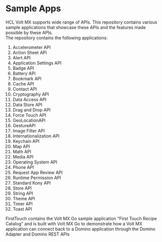 # Sample Apps
HCL Volt MX supports wide range of APIs. This repository contains various sample applications that showcase these APIs and the features made possible by these APIs.</br>
The repository contains the following applications:</br>
1.  Accelerometer API
2.  Action Sheet API
3.  Alert API
4.  Application Settings API
5.  Badge API
6.  Battery API
7.  Bookmark API
8.  Cache API
9.  Contact API
10. Cryptography API
11. Data Access API
12. Data Store API
13. Drag and Drop API
14. Force Touch API
15. GeoLocationAPI
16. GestureAPI
17. Image Filter API
18. Internationalization API
19. Keychain API
20. Map API
21. Math API
22. Media API
23. Operating System API
24. Phone API
25. Request App Review API
26. Runtime Permission API
27. Standard Kony API
28. Store API
29. String API
30. Theme API
31. Timer API
32. Toast API

FirstTouch contains the Volt MX Go sample application "First Touch Recipe Catalog" and is built with Volt MX Go to demonstrate how a Volt MX application can connect back to a Domino application through the Domino Adapter and Domino REST APIs